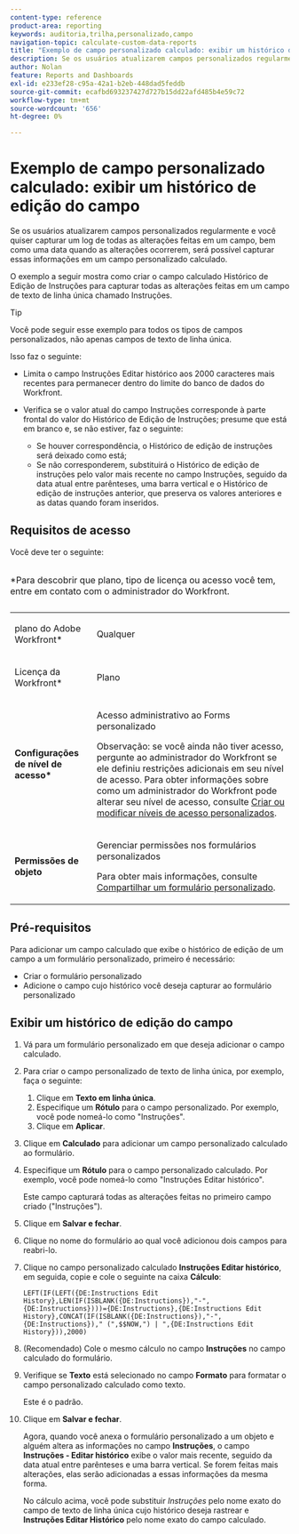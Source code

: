 ```yaml
---
content-type: reference
product-area: reporting
keywords: auditoria,trilha,personalizado,campo
navigation-topic: calculate-custom-data-reports
title: "Exemplo de campo personalizado calculado: exibir um histórico de edição do campo"
description: Se os usuários atualizarem campos personalizados regularmente e você quiser capturar um log de todas as alterações feitas em um campo, bem como uma data quando as alterações ocorrerem, será possível capturar essas informações em um campo personalizado calculado.
author: Nolan
feature: Reports and Dashboards
exl-id: e233ef28-c95a-42a1-b2eb-448dad5feddb
source-git-commit: ecafbd693237427d727b15dd22afd485b4e59c72
workflow-type: tm+mt
source-wordcount: '656'
ht-degree: 0%

---
```


# Exemplo de campo personalizado calculado: exibir um histórico de edição do campo

Se os usuários atualizarem campos personalizados regularmente e você quiser capturar um log de todas as alterações feitas em um campo, bem como uma data quando as alterações ocorrerem, será possível capturar essas informações em um campo personalizado calculado.

O exemplo a seguir mostra como criar o campo calculado Histórico de Edição de Instruções para capturar todas as alterações feitas em um campo de texto de linha única chamado Instruções.

>[!TIP]
>
>Você pode seguir esse exemplo para todos os tipos de campos personalizados, não apenas campos de texto de linha única.

Isso faz o seguinte:

* Limita o campo Instruções Editar histórico aos 2000 caracteres mais recentes para permanecer dentro do limite do banco de dados do Workfront.
* Verifica se o valor atual do campo Instruções corresponde à parte frontal do valor do Histórico de Edição de Instruções; presume que está em branco e, se não estiver, faz o seguinte:

   * Se houver correspondência, o Histórico de edição de instruções será deixado como está;
   * Se não corresponderem, substituirá o Histórico de edição de instruções pelo valor mais recente no campo Instruções, seguido da data atual entre parênteses, uma barra vertical e o Histórico de edição de instruções anterior, que preserva os valores anteriores e as datas quando foram inseridos.

## Requisitos de acesso

Você deve ter o seguinte:

<table style="table-layout:auto"> 
 <caption style="text-align: left;"> 
  <p>*Para descobrir que plano, tipo de licença ou acesso você tem, entre em contato com o administrador do Workfront.</p> 
 </caption> 
 <col> 
 </col> 
 <col> 
 </col> 
 <tbody> 
  <tr> 
   <td> <p>plano do Adobe Workfront*</p> </td> 
   <td>Qualquer</td> 
  </tr> 
  <tr> 
   <td> <p>Licença da Workfront*</p> </td> 
   <td> <p>Plano </p> </td> 
  </tr> 
  <tr> 
   <td><strong>Configurações de nível de acesso*</strong> </td> 
   <td> <p>Acesso administrativo ao Forms personalizado</p> <p>Observação: se você ainda não tiver acesso, pergunte ao administrador do Workfront se ele definiu restrições adicionais em seu nível de acesso. Para obter informações sobre como um administrador do Workfront pode alterar seu nível de acesso, consulte <a href="../../../administration-and-setup/add-users/configure-and-grant-access/create-modify-access-levels.md" class="MCXref xref">Criar ou modificar níveis de acesso personalizados</a>.</p> </td> 
  </tr> 
  <tr> 
   <td> <p><strong>Permissões de objeto</strong> </p> </td> 
   <td> <p>Gerenciar permissões nos formulários personalizados </p> <p>Para obter mais informações, consulte <a href="../../../administration-and-setup/customize-workfront/create-manage-custom-forms/share-access-to-a-custom-form.md" class="MCXref xref">Compartilhar um formulário personalizado</a>.<br></p> </td> 
  </tr> 
 </tbody> 
</table>

## Pré-requisitos

Para adicionar um campo calculado que exibe o histórico de edição de um campo a um formulário personalizado, primeiro é necessário:

* Criar o formulário personalizado
* Adicione o campo cujo histórico você deseja capturar ao formulário personalizado

## Exibir um histórico de edição do campo

1. Vá para um formulário personalizado em que deseja adicionar o campo calculado.

1. Para criar o campo personalizado de texto de linha única, por exemplo, faça o seguinte:

   1. Clique em **Texto em linha única**.
   1. Especifique um **Rótulo** para o campo personalizado. Por exemplo, você pode nomeá-lo como &quot;Instruções&quot;.
   1. Clique em **Aplicar**.

1. Clique em **Calculado** para adicionar um campo personalizado calculado ao formulário.
1. Especifique um **Rótulo** para o campo personalizado calculado. Por exemplo, você pode nomeá-lo como &quot;Instruções Editar histórico&quot;.

   Este campo capturará todas as alterações feitas no primeiro campo criado (&quot;Instruções&quot;).

1. Clique em **Salvar e fechar**.
1. Clique no nome do formulário ao qual você adicionou dois campos para reabri-lo.
1. Clique no campo personalizado calculado **Instruções Editar histórico**, em seguida, copie e cole o seguinte na caixa **Cálculo**:

   ```
   LEFT(IF(LEFT({DE:Instructions Edit History},LEN(IF(ISBLANK({DE:Instructions}),"-",{DE:Instructions})))={DE:Instructions},{DE:Instructions Edit History},CONCAT(IF(ISBLANK({DE:Instructions}),"-",{DE:Instructions})," (",$$NOW,") | ",{DE:Instructions Edit History})),2000)
   ```

1. (Recomendado) Cole o mesmo cálculo no campo **Instruções** no campo calculado do formulário.
1. Verifique se **Texto** está selecionado no campo **Formato** para formatar o campo personalizado calculado como texto.

   Este é o padrão.

1. Clique em **Salvar e fechar**.

   Agora, quando você anexa o formulário personalizado a um objeto e alguém altera as informações no campo **Instruções**, o campo **Instruções - Editar histórico** exibe o valor mais recente, seguido da data atual entre parênteses e uma barra vertical. Se forem feitas mais alterações, elas serão adicionadas a essas informações da mesma forma.

   No cálculo acima, você pode substituir *Instruções* pelo nome exato do campo de texto de linha única cujo histórico deseja rastrear e **Instruções Editar Histórico** pelo nome exato do campo calculado.
